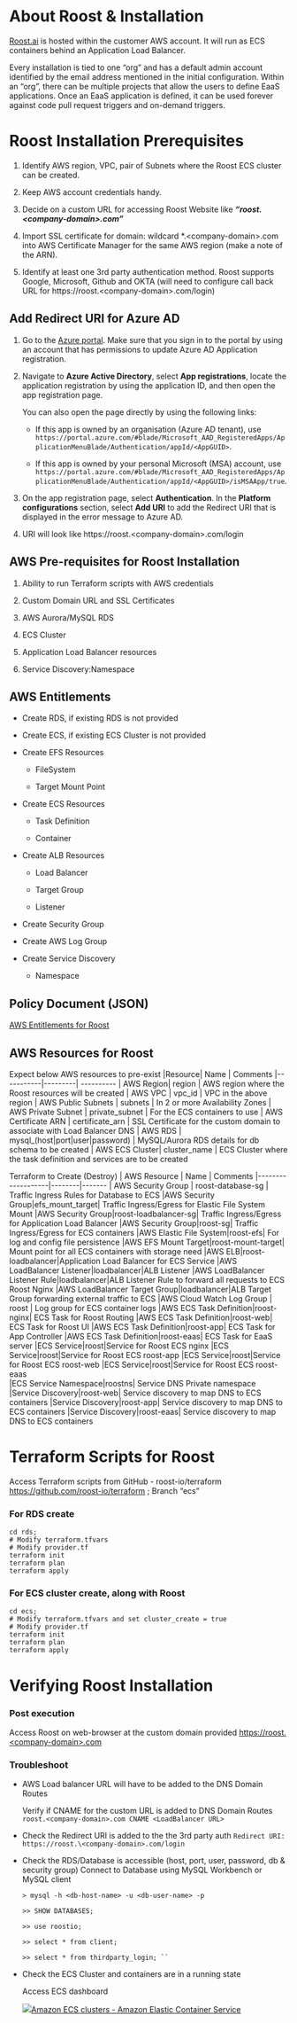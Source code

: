 ﻿# About Roost & Installation

[Roost.ai](http://roost.ai/ "http://roost.ai/") is hosted within the customer AWS account. It will run as ECS containers behind an Application Load Balancer.

Every installation is tied to one “org” and has a default admin account identified by the email address mentioned in the initial configuration. Within an “org”, there can be multiple projects that allow the users to define EaaS applications. Once an EaaS application is defined, it can be used forever against code pull request triggers and on-demand triggers.


# Roost Installation Prerequisites

1.  Identify AWS region, VPC, pair of Subnets where the Roost ECS cluster can be created.
    
2.  Keep AWS account credentials handy.
    
3.  Decide on a custom URL for accessing Roost Website like _**“roost.\<company-domain>.com”**_
    
4.  Import SSL certificate for domain: wildcard *.\<company-domain>.com into AWS Certificate Manager for the same AWS region (make a note of the ARN).
    
5.  Identify at least one 3rd party authentication method. Roost supports Google, Microsoft, Github and OKTA (will need to configure call back URL for https://roost.\<company-domain\>.com/login)

## Add Redirect URI for Azure AD

1.  Go to the [Azure portal](https://portal.azure.com/ "https://portal.azure.com/"). Make sure that you sign in to the portal by using an account that has permissions to update Azure AD Application registration.
    
2.  Navigate to **Azure Active Directory**, select **App registrations**, locate the application registration by using the application ID, and then open the app registration page.
    
    You can also open the page directly by using the following links:
    
    -   If this app is owned by an organisation (Azure AD tenant), use `https://portal.azure.com/#blade/Microsoft_AAD_RegisteredApps/ApplicationMenuBlade/Authentication/appId/<AppGUID>`.
        
    -   If this app is owned by your personal Microsoft (MSA) account, use `https://portal.azure.com/#blade/Microsoft_AAD_RegisteredApps/ApplicationMenuBlade/Authentication/appId/<AppGUID>/isMSAApp/true`.
        
3.  On the app registration page, select **Authentication**. In the **Platform configurations** section, select **Add URI** to add the Redirect URI that is displayed in the error message to Azure AD.
    
4.  URI will look like https://roost.\<company-domain>.com/login

## AWS Pre-requisites for Roost Installation

1.  Ability to run Terraform scripts with AWS credentials
    
2.  Custom Domain URL and SSL Certificates
    
3.  AWS Aurora/MySQL RDS
    
4.  ECS Cluster
    
5.  Application Load Balancer resources
    
6.  Service Discovery:Namespace

## AWS Entitlements

-   Create RDS, if existing RDS is not provided
    
-   Create ECS, if existing ECS Cluster is not provided
    
-   Create EFS Resources
    
    -   FileSystem
        
    -   Target Mount Point
        
-   Create ECS Resources
    
    -   Task Definition
        
    -   Container
        
-   Create ALB Resources
    
    -   Load Balancer
        
    -   Target Group
        
    -   Listener
        
-   Create Security Group
    
-   Create AWS Log Group
    
-   Create Service Discovery
    
    -   Namespace


## Policy Document (JSON) 

[AWS Entitlements for Roost](https://github.com/roost-io/terraform/blob/b93a00135671f5a33bbfac8c07d060438180223d/aws/roost-install-policy.json)

## AWS Resources for Roost

Expect below AWS resources to pre-exist
|Resource| Name  | Comments
|-----------|---------| ----------
| AWS Region| region  | AWS region where the Roost resources will be created
| AWS VPC | vpc_id | VPC in the above region
| AWS Public Subnets | subnets | In 2 or more Availability Zones
| AWS Private Subnet | private_subnet | For the ECS containers to use
| AWS Certificate ARN |  certificate_arn | SSL Certificate for the custom domain to associate with Load Balancer DNS
| AWS RDS | mysql_(host|port|user|password) | MySQL/Aurora RDS details for db schema to be created
| AWS ECS Cluster| cluster_name | ECS Cluster where the task definition and services are to be created

Terraform to Create (Destroy)
| AWS Resource | Name | Comments
|-------------------|--------|-------
| AWS Security Group | roost-database-sg | Traffic Ingress Rules for Database to ECS 
|AWS Security Group|efs_mount_target| Traffic Ingress/Egress for Elastic File System Mount
|AWS Security Group|roost-loadbalancer-sg| Traffic Ingress/Egress for Application Load Balancer
|AWS Security Group|roost-sg| Traffic Ingress/Egress for ECS containers
|AWS Elastic File System|roost-efs| For log and config file persistence
|AWS EFS Mount Target|roost-mount-target| Mount point for all ECS containers with storage need
|AWS ELB|roost-loadbalancer|Application Load Balancer for ECS Service
|AWS LoadBalancer Listener|loadbalancer|ALB Listener
|AWS LoadBalancer Listener Rule|loadbalancer|ALB Listener Rule to forward all requests to ECS Roost Nginx
|AWS LoadBalancer Target Group|loadbalancer|ALB Target Group forwarding external traffic to ECS
|AWS Cloud Watch Log Group | roost | Log group for ECS container logs
|AWS ECS Task Definition|roost-nginx| ECS Task for Roost Routing
|AWS ECS Task Definition|roost-web| ECS Task for Roost UI
|AWS ECS Task Definition|roost-app| ECS Task for App Controller
|AWS ECS Task Definition|roost-eaas| ECS Task for EaaS server
|ECS Service|roost|Service for Roost ECS nginx 
|ECS Service|roost|Service for Roost ECS roost-app 
|ECS Service|roost|Service for Roost ECS roost-web
|ECS Service|roost|Service for Roost ECS roost-eaas  
|ECS Service Namespace|roostns| Service DNS Private namespace
|Service Discovery|roost-web| Service discovery to map DNS to ECS containers
|Service Discovery|roost-app| Service discovery to map DNS to ECS containers
|Service Discovery|roost-eaas| Service discovery to map DNS to ECS containers


# Terraform Scripts for Roost

Access Terraform scripts from GitHub - roost-io/terraform
https://github.com/roost-io/terraform ; Branch “ecs”

### For RDS create

    cd rds;
    # Modify terraform.tfvars 
    # Modify provider.tf
    terraform init
    terraform plan
    terraform apply

### For ECS cluster create, along with Roost
    cd ecs;
    # Modify terraform.tfvars and set cluster_create = true
    # Modify provider.tf
    terraform init
    terraform plan
    terraform apply


# Verifying Roost Installation

### Post execution

Access Roost on web-browser at the custom domain provided [https://roost.\<company-domain>.com](https://zbio.atlassian.net/wiki/spaces/RDD/pages/1756823581/Verifying+Roost+Installation# "#")

### **Troubleshoot**

-   AWS Load balancer URL will have to be added to the DNS Domain Routes
    
	Verify if CNAME for the custom URL is added to DNS Domain Routes
	``roost.<company-domain>.com CNAME <LoadBalancer URL>``

-   Check the Redirect URI is added to the the 3rd party auth
``Redirect URI: https://roost.\<company-domain>.com/login``


-   Check the RDS/Database is accessible (host, port, user, password, db & security group)
		Connect to Database using MySQL Workbench or MySQL client

		> mysql -h <db-host-name> -u <db-user-name> -p
		
		>> SHOW DATABASES;
		 
		>> use roostio;
		 
		>> select * from client;
		 
		>> select * from thirdparty_login; ``    


-   Check the ECS Cluster and containers are in a running state

     Access ECS dashboard
     
    [![](https://docs.aws.amazon.com/assets/images/favicon.ico)Amazon ECS clusters - Amazon Elastic Container Service](https://docs.aws.amazon.com/AmazonECS/latest/developerguide/clusters.html)

